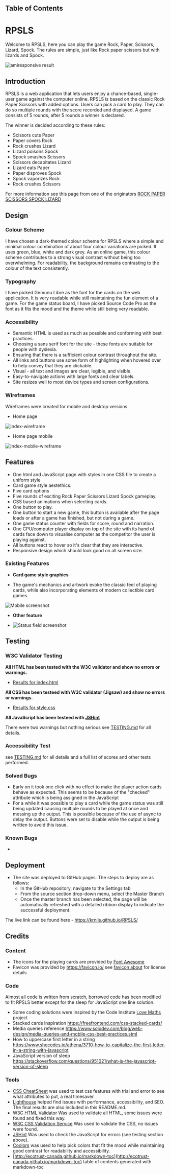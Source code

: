## Table of Contents


# RPSLS

Welcome to RPSLS, here you can play the game Rock, Paper, Scissors, Lizard, Spock. The rules are simple, just like Rock paper scissors but with lizards and Spock.

![amiresponsive result]()

## Introduction

RPSLS is a web application that lets users enjoy a chance-based, single-user game against the computer online. RPSLS is based on the classic Rock Paper Scissors with added options. Users can pick a card to play. They can do so multiple rounds with the score recorded and displayed. A game consists of 5 rounds, after 5 rounds a winner is declared.

The winner is decided according to these rules:
* Scissors cuts Paper
* Paper covers Rock
* Rock crushes Lizard
* Lizard poisons Spock
* Spock smashes Scissors
* Scissors decapitates Lizard
* Lizard eats Paper
* Paper disproves Spock
* Spock vaporizes Rock
* Rock crushes Scissors

For more information see this page from one of the originators [ROCK PAPER SCISSORS SPOCK LIZARD](http://www.samkass.com/theories/RPSSL.html)

## Design

### Colour Scheme

I have chosen a dark-themed colour scheme for RPSLS where a simple and minimal colour combination of about four colour variations are picked. It uses green, blue, white and dark grey. As an online game, this colour scheme contributes to a strong visual contrast without being too overwhelming. For readability, the background remains contrasting to the colour of the text consistently.

### Typography

I have picked Gemunu Libre as the font for the cards on the web application. It is very readable while still maintaining the fun element of a game. For the game status board, I have picked Source Code Pro as the font as it fits the mood and the theme while still being very readable.

### Accessibility

* Semantic HTML is used as much as possible and conforming with best practices.
* Choosing a sans serif font for the site - these fonts are suitable for people with dyslexia.
* Ensuring that there is a sufficient colour contrast throughout the site.
* All links and buttons use some form of highlighting when hovered over to help convey that they are clickable.
* Visual - all text and images are clear, legible, and visible.
* Easy-to-navigate actions with large fonts and clear labels.
* Site resizes well to most device types and screen configurations.


### Wireframes

Wireframes were created for mobile and desktop versions

- Home page

![index-wireframe](assets/readme/index-wireframe.png)

- Home page mobile

![index-mobile-wireframe](assets/readme/index-mobile-wireframe.png)

## Features

* One html and JavaScript page with styles in one CSS file to create a uniform style
* Card game style aestethics.
* Five card options
* Five rounds of exciting Rock Paper Scissors Lizard Spock gameplay.
* CSS based animations when selecting cards.
* One button to play.
* One button to start a new game, this button is available after the page loads or after a game has finished, but not during a game.
* One game status counter with fields for score, round and narration.
* One CPU/computer player display on top of the site with its hand of cards face down to visualise computer as the competitor the user is playing against.
* All buttons react to hover so it's clear that they are interactive.
* Responsive design which should look good on all screen size.

### Existing Features

* __Card game style graphics__

- The game's mechanics and artwork evoke the classic feel of playing cards, while also incorporating elements of modern collectible card games.

![Mobile screenshot](assets/readme/mobile-gameplay.jpg)

- __Other feature__

- ![Status field screenshot](assets/readme/status-field.jpg)

## Testing

### W3C Validator Testing

__All HTML has been tested with the W3C validator and show no errors or warnings.__

- [Results for index.html](https://validator.w3.org/nu/?doc=https%3A%2F%2Fkrnils.github.io%2FRPSLS%2Findex.html)

__All CSS has been testeed with W3C validator (Jigsaw) and show no errors or warnings.__

- [Results for style.css](https://jigsaw.w3.org/css-validator/validator?uri=https%3A%2F%2Fkrnils.github.io%2FRPSLS%2Fassets%2Fcss%2Fstyle.css&profile=css3svg&usermedium=all&warning=1&vextwarning=&lang=sv)

__All JavaScript has been testeed with [JSHint](https://jshint.com/)__

There were two warnings but nothing serious see [TESTING.md](TESTING.md) for all details.

### Accessibility Test



see [TESTING.md](TESTING.md) for all details and a full list of scores and other tests performed.

### Solved Bugs

* Early on it took one click with no effect to make the player action cards behave as expected. This seems to be because of the "checked" attribute which is being assigned in the JavaScript
* For a while it was possible to play a card while the game status was still being updated causing multiple rounds to be played at once and messing up the output. This is possible because of the use of async to delay the output. Buttons were set to disable while the output is being written to avoid this issue.

### Known Bugs

* 

## Deployment

- The site was deployed to GitHub pages. The steps to deploy are as follows: 
  - In the GitHub repository, navigate to the Settings tab 
  - From the source section drop-down menu, select the Master Branch
  - Once the master branch has been selected, the page will be automatically refreshed with a detailed ribbon display to indicate the successful deployment. 

The live link can be found here - https://krnils.github.io/RPSLS/

## Credits

### Content

- The icons for the playing cards are provided by [Font Awesome](https://fontawesome.com/)
- Favicon was provided by https://favicon.io/ see [favicon about](assets/favicon/about.txt) for license details

### Code

Almost all code is written from scratch, borrowed code has been modified to fit RPSLS better except for the sleep for JavaScript one line solution.

- Some coding solutions were inspired by the Code Institute [Love Maths](https://github.com/Code-Institute-Solutions/love-maths-2.0-sourcecode) project
- Stacked cards inspiration https://freefrontend.com/css-stacked-cards/
- Media queries reference https://www.solodev.com/blog/web-design/media-queries-and-mobile-css-best-practices.stml
- How to uppercase first letter in a string https://www.shecodes.io/athena/3710-how-to-capitalize-the-first-letter-in-a-string-with-javascript
- JavaScript version of sleep https://stackoverflow.com/questions/951021/what-is-the-javascript-version-of-sleep

### Tools

- [CSS CheatSheet](https://htmlcheatsheet.com/css/) was used to test css features with trial and error to see what attributes to put, a real timesaver.
- [Lighthouse](https://chromewebstore.google.com/detail/lighthouse/blipmdconlkpinefehnmjammfjpmpbjk?pli=1) helped find issues with performance, accessibility, and SEO. The final results are also included in this README.md.
- [W3C HTML Validator](https://validator.w3.org/) Was used to validate all HTML, some issues were found and fixed this way.
- [W3C CSS Validation Service](https://jigsaw.w3.org/css-validator/) Was used to validate the CSS, no issues were found.
- [JSHint](https://jshint.com/) Was used to check the JavaScript for errors (see testing section above).
- [Coolors](https://coolors.co/) was used to help pick colors that fit the mood while maintaining good contrast for readability and accessibility.
- [http://ecotrust-canada.github.io/markdown-toc](http://ecotrust-canada.github.io/markdown-toc) table of contents generated with markdown-toc